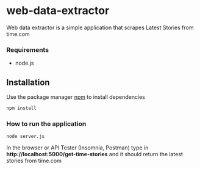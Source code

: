 # web-data-extractor

Web data extractor is a simple application that scrapes Latest Stories from time.com

### Requirements

- node.js

## Installation

Use the package manager [npm](https://www.npmjs.com/) to install dependencies

```bash
npm install
```

### How to run the application

```
node server.js
```

In the browser or API Tester (Insomnia, Postman) type in **http://localhost:5000/get-time-stories** and it should return the latest stories from time.com

